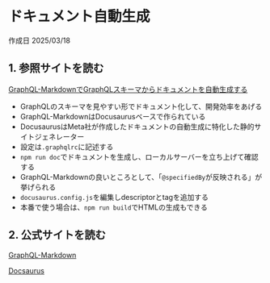 # ドキュメント自動生成

作成日 2025/03/18

## 1. 参照サイトを読む

[GraphQL-MarkdownでGraphQLスキーマからドキュメントを自動生成する](https://qiita.com/miyamasaru/items/80701dcc9432039f2cb9)

- GraphQLのスキーマを見やすい形でドキュメント化して、開発効率をあげる
- GraphQL-MarkdownはDocusaurusベースで作られている
- DocusaurusはMeta社が作成したドキュメントの自動生成に特化した静的サイトジェネレーター
- 設定は`.graphqlrc`に記述する
- `npm run doc`でドキュメントを生成し、ローカルサーバーを立ち上げて確認する
- GraphQL-Markdownの良いところとして、「`@specifiedBy`が反映される」が挙げられる
- `docusaurus.config.js`を編集しdescriptorとtagを追加する
- 本番で使う場合は、`npm run build`でHTMLの生成もできる

## 2. 公式サイトを読む

[GraphQL-Markdown](https://graphql-markdown.dev/)

[Docsaurus](https://docusaurus.io/)
